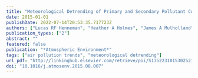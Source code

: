 ```yaml
---
title: "Meteorological Detrending of Primary and Secondary Pollutant Concentrations: Method Application and Evaluation Using Long-Term (2000-2012) Data in Atlanta"
date: 2015-01-01
publishDate: 2022-07-14T20:53:35.717723Z
authors: ["Lucas RF Henneman", "Heather A Holmes", "James A Mulholland", "Armistead G Russell"]
publication_types: ["2"]
abstract: ""
featured: false
publication: "*Atmospheric Environment*"
tags: ["air pollution trends", "meteorological detrending"]
url_pdf: "http://linkinghub.elsevier.com/retrieve/pii/S1352231015302521"
doi: "10.1016/j.atmosenv.2015.08.007"
---
```


